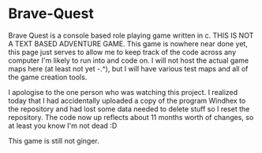 Brave-Quest
===========

Brave Quest is a console based role playing game written in c.
THIS IS NOT A TEXT BASED ADVENTURE GAME.
This game is nowhere near done yet, this page just serves to allow me
to keep track of the code across any computer I'm likely to run into
and code on. I will not host the actual game maps here
(at least not yet -.^), but I will have various test maps and all of
the game creation tools.


I apologise to the one person who was watching this project. I realized
today that I had accidentally uploaded a copy of the program Windhex to
the repository and had lost some data needed to delete stuff so I
reset the repository. The code now up reflects about 11 months worth of
changes, so at least you know I'm not dead :D


This game is still not ginger.
